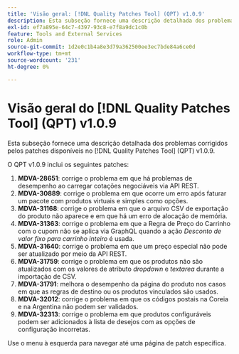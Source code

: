 ```yaml
---
title: 'Visão geral: [!DNL Quality Patches Tool] (QPT) v1.0.9'
description: Esta subseção fornece uma descrição detalhada dos problemas corrigidos pelos patches disponíveis no [!DNL Quality Patches Tool] (QPT) v1.0.9.
exl-id: ef7a895e-64c7-4397-93c8-e7f8a9dc1c0b
feature: Tools and External Services
role: Admin
source-git-commit: 1d2e0c1b4a8e3d79a362500ee3ec7bde84a6ce0d
workflow-type: tm+mt
source-wordcount: '231'
ht-degree: 0%

---
```


# Visão geral do [!DNL Quality Patches Tool] (QPT) v1.0.9

Esta subseção fornece uma descrição detalhada dos problemas corrigidos pelos patches disponíveis no [!DNL Quality Patches Tool] (QPT) v1.0.9.

O QPT v1.0.9 inclui os seguintes patches:

1. **MDVA-28651**: corrige o problema em que há problemas de desempenho ao carregar cotações negociáveis via API REST.
1. **MDVA-30889**: corrige o problema em que ocorre um erro após faturar um pacote com produtos virtuais e simples como opções.
1. **MDVA-31168**: corrige o problema em que o arquivo CSV de exportação do produto não aparece e em que há um erro de alocação de memória.
1. **MDVA-31363**: corrige o problema em que a Regra de Preço do Carrinho com o cupom não se aplica via GraphQL quando a ação *Desconto de valor fixo para carrinho inteiro* é usada.
1. **MDVA-31640**: corrige o problema em que um preço especial não pode ser atualizado por meio da API REST.
1. **MDVA-31759**: corrige o problema em que os produtos não são atualizados com os valores de atributo *dropdown* e *textarea* durante a importação de CSV.
1. **MDVA-31791**: melhora o desempenho da página do produto nos casos em que as regras de destino ou os produtos vinculados são usados.
1. **MDVA-32012**: corrige o problema em que os códigos postais na Coreia e na Argentina não podem ser validados.
1. **MDVA-32313**: corrige o problema em que produtos configuráveis podem ser adicionados à lista de desejos com as opções de configuração incorretas.

Use o menu à esquerda para navegar até uma página de patch específica.
